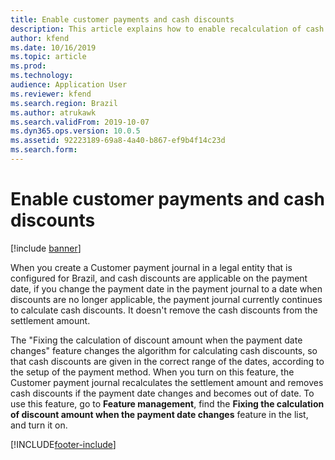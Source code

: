 ```yaml
---
title: Enable customer payments and cash discounts
description: This article explains how to enable recalculation of cash discounts.
author: kfend
ms.date: 10/16/2019
ms.topic: article
ms.prod: 
ms.technology: 
audience: Application User
ms.reviewer: kfend
ms.search.region: Brazil
ms.author: atrukawk
ms.search.validFrom: 2019-10-07
ms.dyn365.ops.version: 10.0.5
ms.assetid: 92223189-69a8-4a40-b867-ef9b4f14c23d
ms.search.form: 
---
```


# Enable customer payments and cash discounts

[!include [banner](../../includes/banner.md)]

When you create a Customer payment journal in a legal entity that is configured for Brazil, and cash discounts are applicable on the payment date, if you change the payment date in the payment journal to a date when discounts are no longer applicable, the payment journal currently continues to calculate cash discounts. It doesn't remove the cash discounts from the settlement amount.

The "Fixing the calculation of discount amount when the payment date changes" feature changes the algorithm for calculating cash discounts, so that cash discounts are given in the correct range of the dates, according to the setup of the payment method. When you turn on this feature, the Customer payment journal recalculates the settlement amount and removes cash discounts if the payment date changes and becomes out of date. To use this feature, go to **Feature management**, find the **Fixing the calculation of discount amount when the payment date changes** feature in the list, and turn it on.


[!INCLUDE[footer-include](../../../includes/footer-banner.md)]
